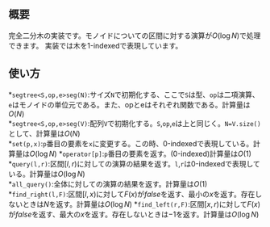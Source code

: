 ## 概要
完全二分木の実装です。モノイドについての区間に対する演算が$O(\log N)$で処理できます。
実装では木を1-indexedで表現しています。

## 使い方
*`segtree<S,op,e>seg(N)`:サイズ`N`で初期化する、ここで`S`は型、`op`は二項演算、`e`はモノイドの単位元である。また、opとeはそれぞれ関数である。計算量は$O(N)$  
*`segtree<S,op,e>seg(V)`:配列`V`で初期化する。`S`,`op`,`e`は上と同じく。`N=V.size()`として、計算量は$O(N)$  
*`set(p,x)`:`p`番目の要素を`x`に変更する。この時、0-indexedで表現している。計算量は$O(\log N)$
*`operator[p]`:`p`番目の要素を返す。(0-indexed)計算量は$O(1)$  
*`query(l,r)`:区間$[l,r)$に対しての演算の結果を返す。`l`,`r`は0-indexedで表現している。計算量は$O(\log N)$  
*`all_query()`:全体に対しての演算の結果を返す。計算量は$O(1)$  
*`find_right(l,F)`:区間$[l,x)$に対して$F(x)$が$false$を返す、最小の$x$を返す。存在しないときは$N$を返す。計算量は$O(\log N)$
*`find_left(r,F)`:区間$[x,r)$に対して$F(x)$が$false$を返す、最大の$x$を返す。存在しないときは$-1$を返す。計算量は$O(\log N)$